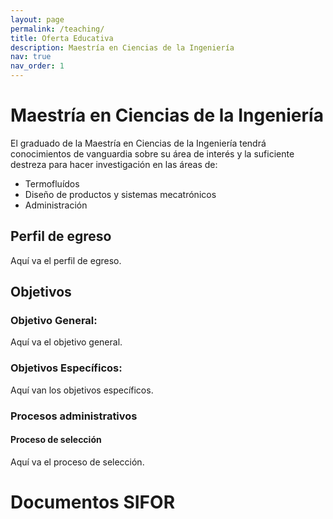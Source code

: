 ```yaml
---
layout: page
permalink: /teaching/
title: Oferta Educativa
description: Maestría en Ciencias de la Ingeniería
nav: true
nav_order: 1
---
```


# Maestría en Ciencias de la Ingeniería
El graduado de la Maestría en Ciencias de la Ingeniería tendrá conocimientos de vanguardia sobre su área de interés y la suficiente destreza para hacer investigación en las áreas de:
- Termofluídos
- Diseño de productos y sistemas mecatrónicos
- Administración

## Perfil de egreso

Aquí va el perfil de egreso.

## Objetivos

### Objetivo General:

Aquí va el objetivo general.

### Objetivos Específicos:

Aquí van los objetivos específicos.

### Procesos administrativos

#### Proceso de selección

Aquí va el proceso de selección.

# Documentos SIFOR